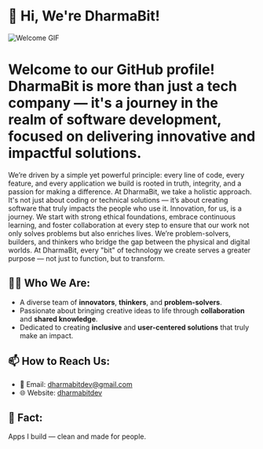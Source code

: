# 👋 Hi, We're DharmaBit! 

![Welcome GIF](https://media.giphy.com/media/FcDeFtVLMx0V8gHCPa/giphy.gif) 

# Welcome to our GitHub profile! DharmaBit is more than just a tech company — it's a journey in the realm of software development, focused on delivering innovative and impactful solutions. 
We’re driven by a simple yet powerful principle: every line of code, every feature, and every application we build is rooted in truth, integrity, and a passion for making a difference. At DharmaBit, we take a holistic approach. 
It's not just about coding or technical solutions — it’s about creating software that truly impacts the people who use it. Innovation, for us, is a journey. We start with strong ethical foundations, embrace continuous learning, and foster collaboration at every step to ensure that our work not only solves problems but also enriches lives.
We’re problem-solvers, builders, and thinkers who bridge the gap between the physical and digital worlds. At DharmaBit, every "bit" of technology we create serves a greater purpose — not just to function, but to transform. 

## 🧑‍💻 Who We Are:
- A diverse team of **innovators**, **thinkers**, and **problem-solvers**.
- Passionate about bringing creative ideas to life through **collaboration** and **shared knowledge**.
- Dedicated to creating **inclusive** and **user-centered solutions** that truly make an impact. 

## 📫 How to Reach Us:
- 📧 Email: dharmabitdev@gmail.com
- 🌐 Website: [dharmabitdev](https://dharmabit.pages.dev/)

## 🎯 Fact: 
Apps I build — clean and made for people.
